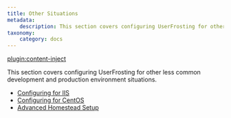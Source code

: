 ```yaml
---
title: Other Situations
metadata:
    description: This section covers configuring UserFrosting for other less common development and production environment situations.
taxonomy:
    category: docs
---
```

[plugin:content-inject](/modular/_update5.0)

This section covers configuring UserFrosting for other less common development and production environment situations.

- [Configuring for IIS](/installation/other-situations/iis)
- [Configuring for CentOS](/installation/other-situations/centos)
- [Advanced Homestead Setup](/installation/other-situations/homestead)
